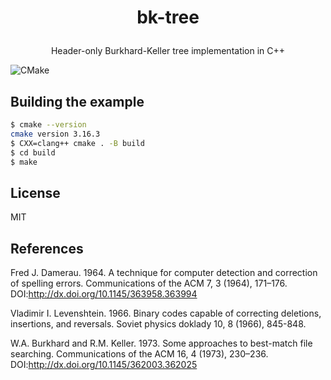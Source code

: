 # <p align="center">bk-tree</p>
<p align="center">Header-only Burkhard-Keller tree implementation in C++</p>

![CMake](https://github.com/poyea/bk-tree/workflows/CMake/badge.svg)

## Building the example
```bash
$ cmake --version 
cmake version 3.16.3
$ CXX=clang++ cmake . -B build
$ cd build
$ make
```

## License
MIT

## References

Fred J. Damerau. 1964. A technique for computer detection and correction of spelling errors. Communications of the ACM 7, 3 (1964), 171–176. DOI:http://dx.doi.org/10.1145/363958.363994 

Vladimir I. Levenshtein. 1966. Binary codes capable of correcting deletions, insertions, and reversals. Soviet physics doklady 10, 8 (1966), 845-848.

W.A. Burkhard and R.M. Keller. 1973. Some approaches to best-match file searching. Communications of the ACM 16, 4 (1973), 230–236. DOI:http://dx.doi.org/10.1145/362003.362025 

